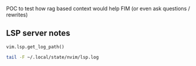 POC to test how rag based context would help FIM (or even ask questions / rewrites)

## LSP server notes

```lu
vim.lsp.get_log_path()
```

```sh
tail -F ~/.local/state/nvim/lsp.log
```
